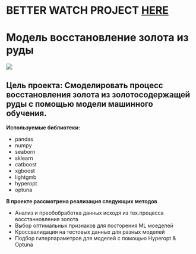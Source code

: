 # BETTER WATCH PROJECT [HERE](https://nbviewer.jupyter.org/github/ooohmygosha/DS_Projects_by_DurnikovG/blob/main/Gold_Recovery_Modeling/Gold_Recovery_Modeling.ipynb)

# Модель восстановление золота из руды
![](https://s2.q4cdn.com/536453762/files/images/2021/KISLADAG_373A2776.jpg)
## Цель проекта: Смоделировать процесс восстановления золота из золотосодержащей руды с помощью модели машинного обучения.

**Используемые библиотеки:**
* pandas
* numpy
* seaborn
* sklearn
* catboost
* xgboost
* lightgmb
* hyperopt
* optuna

**В проекте рассмотрена реализация следующих методов**
* Анализ и преобобработка данных исходя из тех.процесса восстанновления золота
* Выбор оптимальных признаков для посторения ML моеделей
* Кроссвалидация на тестовых данных для разных моделей 
* Подбор гиперпараметров для моделей с помощью Hyperopt & Optuna
